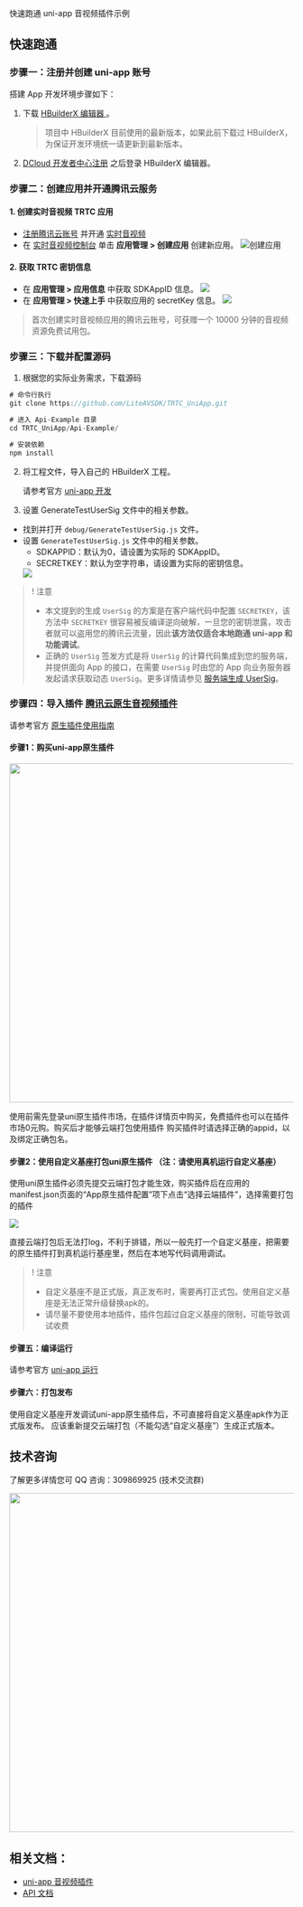 快速跑通 uni-app 音视频插件示例


## 快速跑通
### 步骤一：注册并创建 uni-app 账号

搭建 App 开发环境步骤如下：

1. 下载 [HBuilderX 编辑器 ](https://www.dcloud.io/hbuilderx.html)。
   > 项目中 HBuilderX 目前使用的最新版本，如果此前下载过 HBuilderX，为保证开发环境统一请更新到最新版本。
2. [DCloud 开发者中心注册](https://dev.dcloud.net.cn/) 之后登录 HBuilderX 编辑器。

### 步骤二：创建应用并开通腾讯云服务

#### 1. 创建实时音视频 TRTC 应用

- [注册腾讯云账号](https://cloud.tencent.com/register?s_url=https%3A%2F%2Fcloud.tencent.com%2Fdocument%2Fproduct%2F647%2F49327) 并开通 [实时音视频](https://console.cloud.tencent.com/trtc)
- 在 [实时音视频控制台](https://console.cloud.tencent.com/trtc) 单击 **应用管理 > 创建应用** 创建新应用。
  ![创建应用](https://main.qcloudimg.com/raw/34f87b8c0a817d8d3e49baac5b82a1fa.png)

#### 2. 获取 TRTC 密钥信息

- 在 **应用管理 > 应用信息** 中获取 SDKAppID 信息。
  ![](https://qcloudimg.tencent-cloud.cn/raw/f7915fbbeb48518c2b25a413960f3432.png)
- 在 **应用管理 > 快速上手** 中获取应用的 secretKey 信息。
  ![](https://qcloudimg.tencent-cloud.cn/raw/06d38bbdbaf43e1f2b444edae00019fa.png)

> 首次创建实时音视频应用的腾讯云账号，可获赠一个 10000 分钟的音视频资源免费试用包。

### 步骤三：下载并配置源码

1. 根据您的实际业务需求，下载源码

```javascript
# 命令行执行
git clone https://github.com/LiteAVSDK/TRTC_UniApp.git

# 进入 Api-Example 目录
cd TRTC_UniApp/Api-Example/

# 安装依赖
npm install
```

2. 将工程文件，导入自己的 HBuilderX 工程。

     请参考官方 [uni-app 开发](https://uniapp.dcloud.io/quickstart-hx)

3. 设置 GenerateTestUserSig 文件中的相关参数。

- 找到并打开 `debug/GenerateTestUserSig.js` 文件。
- 设置 `GenerateTestUserSig.js` 文件中的相关参数。
  <ul><li>SDKAPPID：默认为0，请设置为实际的 SDKAppID。</li>
  <li>SECRETKEY：默认为空字符串，请设置为实际的密钥信息。</li></ul> 
  <img src="https://main.qcloudimg.com/raw/575902219de19b4f2d4595673fa755d4.png">

>! 注意
>- 本文提到的生成 `UserSig` 的方案是在客户端代码中配置 `SECRETKEY`，该方法中 `SECRETKEY` 很容易被反编译逆向破解，一旦您的密钥泄露，攻击者就可以盗用您的腾讯云流量，因此**该方法仅适合本地跑通 uni-app 和功能调试**。
>- 正确的 `UserSig` 签发方式是将 `UserSig` 的计算代码集成到您的服务端，并提供面向 App 的接口，在需要 `UserSig` 时由您的 App 向业务服务器发起请求获取动态 `UserSig`。更多详情请参见 [服务端生成 UserSig](https://cloud.tencent.com/document/product/647/17275#Server)。


### 步骤四：导入插件  [腾讯云原生音视频插件](https://ext.dcloud.net.cn/plugin?id=7774)

请参考官方 [原生插件使用指南](https://ask.dcloud.net.cn/article/35412)

#### 步骤1：购买uni-app原生插件

<img src="https://web.sdk.qcloud.com/component/TUIKit/assets/uni-app/uni-calling-1.png" width = "600"/>

使用前需先登录uni原生插件市场，在插件详情页中购买，免费插件也可以在插件市场0元购。购买后才能够云端打包使用插件
购买插件时请选择正确的appid，以及绑定正确包名。

#### 步骤2：使用自定义基座打包uni原生插件 （注：请使用真机运行自定义基座）

使用uni原生插件必须先提交云端打包才能生效，购买插件后在应用的manifest.json页面的“App原生插件配置”项下点击“选择云端插件”，选择需要打包的插件

![](https://img-cdn-tc.dcloud.net.cn/uploads/article/20190416/1b5297e695ad1536ddafe3c834e9c297.png)

直接云端打包后无法打log，不利于排错，所以一般先打一个自定义基座，把需要的原生插件打到真机运行基座里，然后在本地写代码调用调试。

>! 注意
>- 自定义基座不是正式版，真正发布时，需要再打正式包。使用自定义基座是无法正常升级替换apk的。
>- 请尽量不要使用本地插件，插件包超过自定义基座的限制，可能导致调试收费

#### 步骤五：编译运行

 请参考官方 [uni-app 运行](https://uniapp.dcloud.io/quickstart-hx?id=%e8%bf%90%e8%a1%8cuni-app)

#### 步骤六：打包发布

使用自定义基座开发调试uni-app原生插件后，不可直接将自定义基座apk作为正式版发布。
应该重新提交云端打包（不能勾选“自定义基座”）生成正式版本。

## 技术咨询

了解更多详情您可 QQ 咨询：309869925 (技术交流群)

<img src="https://web.sdk.qcloud.com/component/TUIKit/assets/uni-app/uni-app-qq.png" width = "600"/>


## 相关文档：
- [uni-app 音视频插件](https://ext.dcloud.net.cn/plugin?id=7774)
- [API 文档](https://web.sdk.qcloud.com/trtc/uniapp/doc/zh-cn/index.html)
